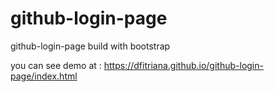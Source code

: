 # github-login-page
github-login-page build with bootstrap

you can see demo at :
https://dfitriana.github.io/github-login-page/index.html
